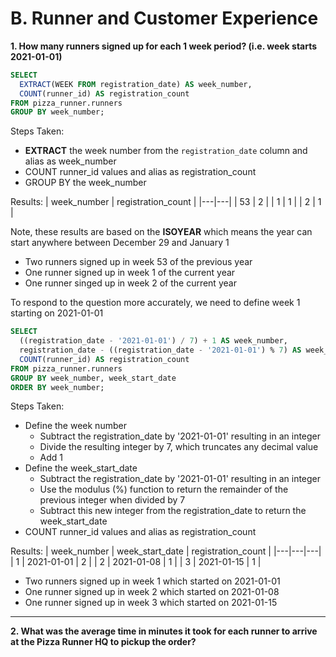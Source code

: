 # B. Runner and Customer Experience

**1. How many runners signed up for each 1 week period? (i.e. week starts 2021-01-01)**
```sql
SELECT
  EXTRACT(WEEK FROM registration_date) AS week_number,
  COUNT(runner_id) AS registration_count
FROM pizza_runner.runners
GROUP BY week_number;
```

Steps Taken:
 - **EXTRACT** the week number from the `registration_date` column and alias as week_number
 - COUNT runner_id values and alias as registration_count
 - GROUP BY the week_number

Results:
| week_number | registration_count |
|---|---|
| 53 | 2 |
| 1 | 1 |
| 2 | 1 |

Note, these results are based on the **ISOYEAR** which means the year can start anywhere between December 29 and January 1

- Two runners signed up in week 53 of the previous year
- One runner signed up in week 1 of the current year
- One runner singed up in week 2 of the current year

To respond to the question more accurately, we need to define week 1 starting on 2021-01-01

```sql
SELECT
  ((registration_date - '2021-01-01') / 7) + 1 AS week_number,
  registration_date - ((registration_date - '2021-01-01') % 7) AS week_start_date,
  COUNT(runner_id) AS registration_count
FROM pizza_runner.runners
GROUP BY week_number, week_start_date
ORDER BY week_number;
```

Steps Taken:
 - Define the week number
   - Subtract the registration_date by '2021-01-01' resulting in an integer
   - Divide the resulting integer by 7, which truncates any decimal value
   - Add 1
 - Define the week_start_date
   - Subtract the registration_date by '2021-01-01' resulting in an integer
   - Use the modulus (%) function to return the remainder of the previous integer when divided by 7
   - Subtract this new integer from the registration_date to return the week_start_date
 - COUNT runner_id values and alias as registration_count

Results:
| week_number | week_start_date | registration_count |
|---|---|---|
| 1 | 2021-01-01 | 2 |
| 2 | 2021-01-08 | 1 |
| 3 | 2021-01-15 | 1 |

- Two runners signed up in week 1 which started on 2021-01-01
- One runner signed up in week 2 which started on 2021-01-08
- One runner signed up in week 3 which started on 2021-01-15

***

**2. What was the average time in minutes it took for each runner to arrive at the Pizza Runner HQ to pickup the order?**
